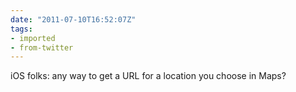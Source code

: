 ```yaml
---
date: "2011-07-10T16:52:07Z"
tags:
- imported
- from-twitter
---
```

iOS folks: any way to get a URL for a location you choose in Maps?
